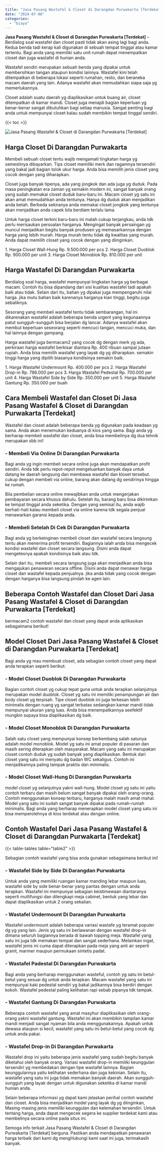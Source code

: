 ```yaml
---
title: "Jasa Pasang Wastafel & Closet di Darangdan Purwakarta [Terdekat]"
date: "2024-07-08"
categories: 
  - "biaya"
---
```


**Jasa Pasang Wastafel & Closet di Darangdan Purwakarta \[Terdekat\]** – Berdialog soal wastafel dan closet pasti tidak akan asing lagi bagi anda. Kedua benda tadi kerap kali digunakan di sebuah tempat tinggal atau kamar tertentu. Bagi anda yang memiliki satu unit rumah dapat menempatkan closet dan juga wastafel di hunian anda.

Wastafel sendiri merupakan sebuah benda yang dipakai untuk membersihkan tangan ataupun kondisi lainnya. Wastafel kini telah ditempatkan di beberapa lokasi seperti rumahan, resto, dan beraneka macam daerah yang lain. Adanya wastafel akan memudahkan siapa saja yg memerlukannya.

Closet adalah suatu daerah yg diaplikasikan untuk buang air, closet ditempatkan di kamar mandi. Closet juga menajdi bagian keperluan yg benar-benar sangat dibutuhkan bagi setiap manusia. Sangat penting bagi anda untuk mempunyai closet kalau sudah membikin tempat tinggal sendiri.

{{< toc >}}

![Jasa Pasang Wastafel & Closet di Darangdan Purwakarta [Terdekat]](/images/wastafel-closet-murah47.png)

## Harga Closet Di Darangdan Purwakarta

Membeli sebuah closet tentu wajib mengamati tingkatan harga yg semestinya dibayarkan. Tips closet memiliki merk dan ragamnya tersendiri yang bakal jadi bagian tolok ukur harga. Anda bisa memilih jenis closet yang cocok dengan yang diharapkan.

Closet juga banyak tipenya, ada yang jongkok dan ada juga yg duduk. Pada masa peningkatan era zaman yg semakin modern ini, sangat banyak orang yang sudah memakai closet duduk baru-baru ini. Macam closet yg satu ini akan amat memudahkan anda tentunya. Hanya dg duduk akan menjadikan anda betah. Berbeda sekiranya anda memakai closet jongkok yang tentunya akan menjadikan anda capek bila berdiam terlalu lama.

Untuk harga closet terkini baru-baru ini malah cukup terjangkau, anda tdk perlu merisaukan persoalan harganya. Mengingat banyak persaingan yg muncul menjadikan begitu banyak produsen yg memasarkannya dengan harga yang lebih murah. Harga murah tentu tidak dg kwalitas yang murah. Anda dapat memilih closet yang cocok dengan yang diinginkan.

1\. Harga Closet Wall-Hung Rp. 9.500.000 per pcs 2. Harga Closet Duoblok Rp. 900.000 per unit 3. Harga Closet Monoblok Rp. 810.000 per unit

## Harga Wastafel Di Darangdan Purwakarta

Berdialog soal harga, wastafel mempunyai tingkatan harga yg berbagai macam. Contoh itu bisa dipandang dari sisi kualitas wastafel tadi apakah baik atau tidak. Selain dari itu, bahan yg dipakai juga mempengaruhi nilai harga. jika mutu bahan baik karenanya harganya kian tinggi, begitu juga sebaliknya.

Sesorang yang membeli wastafel tentu tidak sembarangan, hal ini dikarenakan wastafel adalah beberapa benda urgent yang kegunaannya patut sungguh-sungguh bisa berjalan dg lancar. Adanya wastafel akan membut keperluan seseorang seperti mencuci tangan, mencuci muka, dan hal lainnya dengan gampang.

Harga wastafel juga bermacam2 yang cocok dg dengan merk yg ada, perkiraan harga wastafel berkisar diantara Rp. 400 ribuan sampai jutaan rupiah. Anda bisa memilih wastafel yang layak dg yg diharapkan. semakin tinggi harga yang dipilih biasanya kondisinya semakin baik.

1\. Harga Wastafel Undermount Rp. 400.000 per pcs 2. Harga Wastafel Drop-in Rp. 786.000 per pcs 3. Harga Wastafel Pedestal Rp. 700.000 per unit 4. Harga Wastafel Side by Side Rp. 350.000 per unit 5. Harga Wastafel Gantung Rp. 350.000 per buah

## Cara Membeli Wastafel dan Closet Di Jasa Pasang Wastafel & Closet di Darangdan Purwakarta \[Terdekat\]

Wastafel dan closet adalah beberapa benda yg digunakan pada keadaan yg sama. Anda akan menemukan keduanya di kios yang sama. Bagi anda yg berharap membeli wastafel dan closet, anda bisa membelinya dg dua tehnik merupakan sbb ini!

### \- Membeli Via Online Di Darangdan Purwakarta

Bagi anda yg ingin membeli secara online juga akan mendapatkan profit sendiri. Anda tdk perlu repot-repot mengeluarkan banyak daya untuk datang ke daerah langsung dan membawa wastafel dan kloset tersebut. cukup dengan membeli via online, barang akan datang dg sendirinya hingga ke rumah.

Bila pembelian secara online mewajibkan anda untuk mengerjakan pembayaran secara khusus dahulu. Setelah itu, barang baru bisa dikirimkan ke tempat tinggal anda seketika. Dengan yang semisal itu, anda wajib berhati-hati kalau membeli closet via online karena tdk segala penjual menawarkan garansi kepada anda.

### \- Membeli Setelah Di Cek Di Darangdan Purwakarta

Bagi anda yg berkeinginan membeli closet dan wastafel secara langsung tentu akan menerima profit tersendiri. Bagiannya ialah anda bisa mengecek kondisi wastafel dan closet secara langsung. Disini anda dapat mengetesnya apakah kondisinya baik atau tdk.

Selain dari itu, membeli secara langsung juga akan menjadikan anda bisa mengajukan penawaran secara offline. Disini anda dapat menawar harga closet dan wastafel kepada penjualnya. jika anda tidak yang cocok dengan dengan harganya bisa langsung pindah ke agen lain.

## Beberapa Contoh Wastafel dan Closet Dari Jasa Pasang Wastafel & Closet di Darangdan Purwakarta \[Terdekat\]

bermacam2 contoh wastafel dan closet yang dapat anda aplikasikan sebagaimana berikut!

## Model Closet Dari Jasa Pasang Wastafel & Closet di Darangdan Purwakarta \[Terdekat\]

Bagi anda yg mau membuat closet, ada sebagian contoh closet yang dapat anda terapkan seperti berikut:

### \- Model Closet Duoblok Di Darangdan Purwakarta

Bagian contoh closet yg cukup tepat guna untuk anda terapkan selanjutnya merupakan model duoblok. Closet yg satu ini memiliki penampungan air dan body closet yg terpisah. Tipe closet duoblok ini juga terkesan lebih minimalis dengan ruang yg sangat terbatas sedangkan kamar mandi tidak mempunyai ukuran yang luas. Anda bisa menempatkannya seefektif mungkin supaya bisa diaplikasikan dg baik.

### \- Model Closet Monoblok Di Darangdan Purwakarta

Salah satu closet yang mempunyai konsep berkembang salah satunya adalah model monoblok. Model yg satu ini amat populer di pasaran dan masih sering diterapkan oleh masyarakat. Macam yang satu ini merupakan closet contoh duduk yg sudah banyak yang diaplikasikan. Bentuk dari closet yang satu ini menyatu dg badan WC sekaligus. Contoh ini menjadikannya paling tampak praktis dan minimalis.

### \- Model Closet Wall-Hung Di Darangdan Purwakarta

model closet yg selanjutnya yakni wall-hung. Model closet yg satu ini yaitu contoh terbaru dan masih belum sangat banyak dipakai oleh orang-orang. Contoh menggunakan konsep terbaru, harganya malah masih amat mahal. Model yang satu ini sudah sangat banyak dipakai pada rumah-rumah minimalis. Bagi anda yang berharap menerapkan model closet yang satu ini bisa memperolehnya di kios terdekat atau dengan online.

## Contoh Wastafel Dari Jasa Pasang Wastafel & Closet di Darangdan Purwakarta \[Terdekat\]

{{< table-tables table="table2" >}}

Sebagian contoh wastafel yang bisa anda gunakan sebagaimana berikut ini!

### \- Wastafel Side by Side Di Darangdan Purwakarta

Untuk anda yang memiliki ruangan kamar manding lebar maupun luas, wastafel side by side benar-benar yang pantas dengan untuk anda terapkan. Wastafel ini mempunyai sebagian keistimewaan diantaranya seperti multifungsi dan dilengkapi meja cabinet, bentuk yang lebar dan dapat diaplikasikan untuk 2 orang sekalian.

### \- Wastafel Undermount Di Darangdan Purwakarta

Wastafel undermount adalah beberapa variasi wastafe yg teramat populer dg yg yang lain. Jenis yg satu ini berlawanan dengan wastafel drop-in dimana seluruh bagiannya berada di bawah topping meja. Wastafel yang satu ini juga tdk memakan tempat dan sangat sederhana. Melainkan ingat, wastafel jenis ini cuma dapat diterapkan pada meja yang anti air seperti granit, marmer maupun permukaan sintetis padat.

### \- Wastafel Padestal Di Darangdan Purwakarta

Bagi anda yang berharap menggunakan wasteful, contoh yg satu ini betul-betul yang sesuai dg untuk anda terapkan. Macam wastafel yang satu ini mempunyai kaki pedestal sendiri yg bakal jadikannya bisa berdiri dengan kokoh. Wastafel pedestal paling kelihatan rapi sebab pipanya tdk tampak.

### \- Wastafel Gantung Di Darangdan Purwakarta

Beberapa contoh wastafel yang amat masyhur diaplikasikan oleh orang-orang yakni wastafel gantung. Wastafel ini akan membikin tampilan kamar mandi menjadi sangat nyaman bila anda menggunakannya. Apakah untuk dewasa ataupun si kecil, wastafel yang satu ini betul-betul yang cocok dg untuk anda pakai.

### \- Wastafel Drop-in Di Darangdan Purwakarta

Wastafel drop ini yaitu beberapa jenis wastafel yang sudah begitu banyak diketahui oleh banyak orang. Variasi wastafel drop-in memiliki keunggulan tersendiri yg membedakan dengan tipe wastafel lainnya. Bagian keunggulannya yaitu kelihatan sederhana dan juga kekinian. Selain itu, wastafel yang satu ini juga tidak memakan banyak daerah. Akan sungguh-sungguh yang layak dengan untuk digunakan seketika di kamar mandi hunian anda.

Selain beberapa informasi yg dapat kami jelaskan perihal contoh wastafel dan closet. Anda bisa menjadikan model yang layak dg yg diinginkan, Masing-masing jenis memiliki keunggulan dan kelemahan tersendiri. Untuk tentang harga, anda dapat mengecek segera ke supplier terdekat kami atau membelinya secara online pada situs ini.

Semoga info terkait Jasa Pasang Wastafel & Closet di Darangdan Purwakarta \[Terdekat\] berguna. Pastikan anda mendapatkan penawaran harga terbaik dari kami dg mengHubungi kami saat ini juga, terimakasih banyak.
